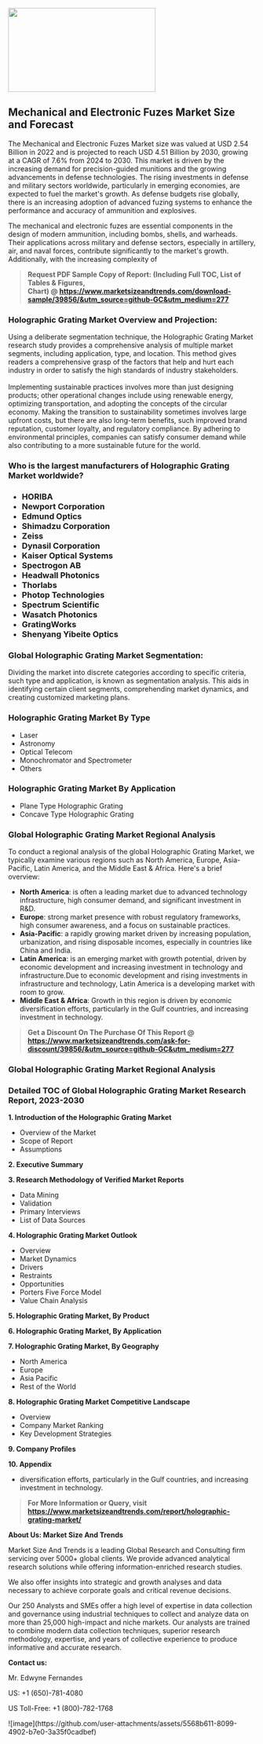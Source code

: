 <p><img class="alignnone size-medium wp-image-20088" src="https://ffe5etoiles.com/wp-content/uploads/2024/12/MST1-300x171.png" alt="" width="300" height="171" /></p><h2>Mechanical and Electronic Fuzes Market Size and Forecast</h2><p>The Mechanical and Electronic Fuzes Market size was valued at USD 2.54 Billion in 2022 and is projected to reach USD 4.51 Billion by 2030, growing at a CAGR of 7.6% from 2024 to 2030. This market is driven by the increasing demand for precision-guided munitions and the growing advancements in defense technologies. The rising investments in defense and military sectors worldwide, particularly in emerging economies, are expected to fuel the market's growth. As defense budgets rise globally, there is an increasing adoption of advanced fuzing systems to enhance the performance and accuracy of ammunition and explosives.</p><p>The mechanical and electronic fuzes are essential components in the design of modern ammunition, including bombs, shells, and warheads. Their applications across military and defense sectors, especially in artillery, air, and naval forces, contribute significantly to the market's growth. Additionally, with the increasing complexity of </p><blockquote id="" class=""><strong>Request PDF Sample Copy of Report: (Including Full TOC, List of Tables &amp; Figures, Chart)&nbsp;@&nbsp;<strong><a href="https://www.marketsizeandtrends.com/download-sample/39856/&utm_source=github-GC&utm_medium=277" target="_blank">https://www.marketsizeandtrends.com/download-sample/39856/&utm_source=github-GC&utm_medium=277</a></strong></strong></blockquote><h3 id="" class="">Holographic Grating Market&nbsp;Overview and Projection:</h3><p id="" class="">Using a deliberate segmentation technique, the Holographic Grating Market research study provides a comprehensive analysis of multiple market segments, including application, type, and location. This method gives readers a comprehensive grasp of the factors that help and hurt each industry in order to satisfy the high standards of industry stakeholders. <br /> <br />Implementing sustainable practices involves more than just designing products; other operational changes include using renewable energy, optimizing transportation, and adopting the concepts of the circular economy. Making the transition to sustainability sometimes involves large upfront costs, but there are also long-term benefits, such improved brand reputation, customer loyalty, and regulatory compliance. By adhering to environmental principles, companies can satisfy consumer demand while also contributing to a more sustainable future for the world.</p><h3 id="" class="">Who is the largest manufacturers of&nbsp;Holographic Grating Market worldwide?</h3><h3 class=""><p><ul><li>HORIBA </li><li> Newport Corporation </li><li> Edmund Optics </li><li> Shimadzu Corporation </li><li> Zeiss </li><li> Dynasil Corporation </li><li> Kaiser Optical Systems </li><li> Spectrogon AB </li><li> Headwall Photonics </li><li> Thorlabs </li><li> Photop Technologies </li><li> Spectrum Scientific </li><li> Wasatch Photonics </li><li> GratingWorks </li><li> Shenyang Yibeite Optics</li></ul></p></h3><h3 id="" class="">Global&nbsp;Holographic Grating Market Segmentation:</h3><p id="" class="">Dividing the market into discrete categories according to specific criteria, such type and application, is known as segmentation analysis. This aids in identifying certain client segments, comprehending market dynamics, and creating customized marketing plans.</p><h3 id="" class="">Holographic Grating Market&nbsp;By Type</h3><p><p><ul><li>Laser</li><li> Astronomy</li><li> Optical Telecom</li><li> Monochromator and Spectrometer</li><li> Others</p></li></ul></p></p><h3 id="" class="">Holographic Grating Market&nbsp;By Application</h3><p class=""><p><ul><li>Plane Type Holographic Grating</li><li> Concave Type Holographic Grating</li></ul></p></p><h3 id="" class="">Global Holographic Grating Market Regional Analysis</h3><p id="" class="">To conduct a regional analysis of the global Holographic Grating Market, we typically examine various regions such as North America, Europe, Asia-Pacific, Latin America, and the Middle East &amp; Africa. Here's a brief overview:</p><ul><li><strong>North America</strong>: is often a leading market due to advanced technology infrastructure, high consumer demand, and significant investment in R&amp;D.</li><li><strong>Europe</strong>: strong market presence with robust regulatory frameworks, high consumer awareness, and a focus on sustainable practices.</li><li><strong>Asia-Pacific</strong>: a rapidly growing market driven by increasing population, urbanization, and rising disposable incomes, especially in countries like China and India.</li><li><strong>Latin America</strong>: is an emerging market with growth potential, driven by economic development and increasing investment in technology and infrastructure.Due to economic development and rising investments in infrastructure and technology, Latin America is a developing market with room to grow.</li><li><strong>Middle East &amp; Africa</strong>: Growth in this region is driven by economic diversification efforts, particularly in the Gulf countries, and increasing investment in technology.</li></ul><blockquote id="" class=""><strong>Get a Discount On The Purchase Of This Report @ <strong><a href="https://www.marketsizeandtrends.com/ask-for-discount/39856/&utm_source=github-GC&utm_medium=277" target="_blank">https://www.marketsizeandtrends.com/ask-for-discount/39856/&utm_source=github-GC&utm_medium=277</a></strong></strong></blockquote><h3 id="" class="">Global Holographic Grating Market Regional Analysis</h3><h3 id="" class="">Detailed TOC of Global Holographic Grating Market Research Report, 2023-2030</h3><p id="" class=""><strong>1. Introduction of the Holographic Grating Market</strong></p><ul><li>Overview of the Market</li><li>Scope of Report</li><li>Assumptions</li></ul><p id="" class=""><strong>2. Executive Summary</strong></p><p id="" class=""><strong>3. Research Methodology of Verified Market Reports</strong></p><ul><li>Data Mining</li><li>Validation</li><li>Primary Interviews</li><li>List of Data Sources</li></ul><p id="" class=""><strong>4. Holographic Grating Market Outlook</strong></p><ul><li>Overview</li><li>Market Dynamics</li><li>Drivers</li><li>Restraints</li><li>Opportunities</li><li>Porters Five Force Model</li><li>Value Chain Analysis</li></ul><p id="" class=""><strong>5. Holographic Grating Market, By Product</strong></p><p id="" class=""><strong>6. Holographic Grating Market, By Application</strong></p><p id="" class=""><strong>7. Holographic Grating Market, By Geography</strong></p><ul><li>North America</li><li>Europe</li><li>Asia Pacific</li><li>Rest of the World</li></ul><p id="" class=""><strong>8. Holographic Grating Market Competitive Landscape</strong></p><ul><li>Overview</li><li>Company Market Ranking</li><li>Key Development Strategies</li></ul><p id="" class=""><strong>9. Company Profiles</strong></p><p id="" class=""><strong>10. Appendix</strong></p><ul><li>diversification efforts, particularly in the Gulf countries, and increasing investment in technology.</li></ul><blockquote id="" class=""><strong>For More Information or Query, visit <strong><strong><a href="https://www.marketsizeandtrends.com/report/holographic-grating-market/" target="_blank">https://www.marketsizeandtrends.com/report/holographic-grating-market/</a></strong></strong></strong></blockquote><p id="" class=""><strong>About Us: Market Size And Trends</strong></p><p id="" class="">Market Size And Trends is a leading Global Research and Consulting firm servicing over 5000+ global clients. We provide advanced analytical research solutions while offering information-enriched research studies.</p><p id="" class="">We also offer insights into strategic and growth analyses and data necessary to achieve corporate goals and critical revenue decisions.</p><p id="" class="">Our 250 Analysts and SMEs offer a high level of expertise in data collection and governance using industrial techniques to collect and analyze data on more than 25,000 high-impact and niche markets. Our analysts are trained to combine modern data collection techniques, superior research methodology, expertise, and years of collective experience to produce informative and accurate research.</p><p id="" class=""><strong>Contact us:</strong></p><p id="" class="">Mr. Edwyne Fernandes</p><p id="" class="">US: +1 (650)-781-4080</p><p id="" class="">US Toll-Free: +1 (800)-782-1768</p>
![image](https://github.com/user-attachments/assets/5568b611-8099-4902-b7e0-3a35f0cadbef)
